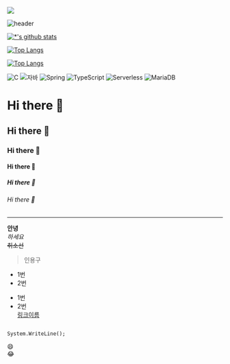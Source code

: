 <image src ='images/20171212_5a2ea716c5d24.gif'></image>

![header](https://capsule-render.vercel.app/api?type=egg&color=auto&height=300&section=header&text=최강%20개발자&fontSize=90)

[![*'s github stats](https://github-readme-stats.vercel.app/api?username=Kian-Ryu)](https://github.com/Kian-Ryu)

[![Top Langs](https://github-readme-stats.vercel.app/api/top-langs/?username=Kian-Ryu)](https://github.com/Kian-Ryu/github-readme-stats)

[![Top Langs](https://github-readme-stats.vercel.app/api/top-langs/?username=Kian-Ryu&layout=compact)](https://github.com/Kian-Ryu/github-readme-stats)

![C](https://img.shields.io/badge/-C-123456?style=flat-square&logo=C&logoColor=black)
![자바](https://img.shields.io/badge/-자바-007396?style=flat&logo=Java&logoColor=ffffff)
![Spring](https://img.shields.io/badge/-Spring-6DB33F?style=for-the-badge&logo=Spring&logoColor=white)
![TypeScript](https://img.shields.io/badge/-TypeScript-3178C6?style=flat-square&logo=TypeScript&logoColor=white)
![Serverless](https://img.shields.io/badge/-Serverless-FD5750?style=flat-square&logo=Serverless&logoColor=magenta)
![MariaDB](https://img.shields.io/badge/-MariaDB-1F305F?style=flat-square&logo=mariadb&logoColor=white)
# Hi there 👋
## Hi there 👋
### Hi there 👋
#### Hi there 👋
##### Hi there 👋
###### Hi there 👋
---
**안녕**<br>
*하세요*<br>
~~취소선~~
>인용구
* 1번
* 2번
- 1번
- 2번<br>
[링크이름](https://www.naver.com)
```

System.WriteLine();

```
:smile:<br>
:joy:<br>
